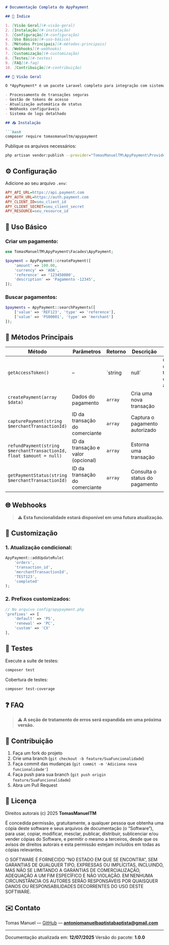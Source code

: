````markdown
# Documentação Completa do ApyPayment

## 📌 Índice

1. [Visão Geral](#-visão-geral)
2. [Instalação](#-instalação)
3. [Configuração](#-configuração)
4. [Uso Básico](#-uso-básico)
5. [Métodos Principais](#-métodos-principais)
6. [Webhooks](#-webhooks)
7. [Customização](#-customização)
8. [Testes](#-testes)
9. [FAQ](#-faq)
10. [Contribuição](#-contribuição)

## 🌟 Visão Geral

O *ApyPayment* é um pacote Laravel completo para integração com sistema de pagamento da AppyPay, oferecendo:

- Processamento de transações seguras
- Gestão de tokens de acesso
- Atualização automática de status
- Webhooks configuráveis
- Sistema de logs detalhado

## 📥 Instalação

```bash
composer require tomasmanueltm/apypayment
````

Publique os arquivos necessários:

```bash
php artisan vendor:publish --provider="TomasManuelTM\ApyPayment\Providers\ApyPaymentServiceProvider"
```

## ⚙️ Configuração

Adicione ao seu arquivo `.env`:

```ini
APY_API_URL=https://api.payment.com
APY_AUTH_URL=https://auth.payment.com
APY_CLIENT_ID=seu_client_id
APY_CLIENT_SECRET=seu_client_secret
APY_RESOURCE=seu_resource_id
```

## 🚀 Uso Básico

### Criar um pagamento:

```php
use TomasManuelTM\ApyPayment\Facades\ApyPayment;

$payment = ApyPayment::createPayment([
    'amount' => 100.00,
    'currency' => 'AOA',
    'reference' => '123450000',
    'description' => 'Pagamento -12345',
]);
```

### Buscar pagamentos:

```php
$payments = ApyPayment::searchPayments([
    ['value' => 'REF123', 'type' => 'reference'],
    ['value' => 'PS00001', 'type' => 'merchant']
]);
```

## 🔧 Métodos Principais

| Método                                                               | Parâmetros                         | Retorno  | Descrição                      |                         |
| -------------------------------------------------------------------- | ---------------------------------- | -------- | ------------------------------ | ----------------------- |
| `getAccessToken()`                                                   | –                                  | \`string | null\`                         | Obtém o token de acesso |
| `createPayment(array $data)`                                         | Dados do pagamento                 | `array`  | Cria uma nova transação        |                         |
| `capturePayment(string $merchantTransactionId)`                      | ID da transação do comerciante     | `array`  | Captura o pagamento autorizado |                         |
| `refundPayment(string $merchantTransactionId, float $amount = null)` | ID da transação e valor (opcional) | `array`  | Estorna uma transação          |                         |
| `getPaymentStatus(string $merchantTransactionId)`                    | ID da transação do comerciante     | `array`  | Consulta o status do pagamento |                         |

## 🌐 Webhooks

> ⚠️ **Esta funcionalidade estará disponível em uma futura atualização.**

## 🎨 Customização

### 1. Atualização condicional:

```php
ApyPayment::addUpdateRule(
    'orders', 
    'transaction_id',
    'merchantTransactionId',
    'TEST123',
    'completed'
);
```

### 2. Prefixos customizados:

```php
// No arquivo config/apypayment.php
'prefixes' => [
    'default' => 'PS',
    'renewal' => 'PC',
    'custom' => 'CX'
],
```

## 🧪 Testes

Execute a suíte de testes:

```bash
composer test
```

Cobertura de testes:

```bash
composer test-coverage
```

## ❓ FAQ

> ⚠️ **A seção de tratamento de erros será expandida em uma próxima versão.**

## 🤝 Contribuição

1. Faça um fork do projeto
2. Crie uma branch (`git checkout -b feature/SuaFuncionalidade`)
3. Faça commit das mudanças (`git commit -m 'Adiciona nova funcionalidade'`)
4. Faça push para sua branch (`git push origin feature/SuaFuncionalidade`)
5. Abra um Pull Request

## 📄 Licença

Direitos autorais (c) 2025 **TomasManuelTM**

É concedida permissão, gratuitamente, a qualquer pessoa que obtenha uma cópia deste software e seus arquivos de documentação (o “Software”), para usar, copiar, modificar, mesclar, publicar, distribuir, sublicenciar e/ou vender cópias do Software, e permitir o mesmo a terceiros, desde que os avisos de direitos autorais e esta permissão estejam incluídos em todas as cópias relevantes.

O SOFTWARE É FORNECIDO “NO ESTADO EM QUE SE ENCONTRA”, SEM GARANTIAS DE QUALQUER TIPO, EXPRESSAS OU IMPLÍCITAS, INCLUINDO, MAS NÃO SE LIMITANDO A GARANTIAS DE COMERCIALIZAÇÃO, ADEQUAÇÃO A UM FIM ESPECÍFICO E NÃO VIOLAÇÃO. EM NENHUMA CIRCUNSTÂNCIA OS AUTORES SERÃO RESPONSÁVEIS POR QUAISQUER DANOS OU RESPONSABILIDADES DECORRENTES DO USO DESTE SOFTWARE.

## ✉️ Contato

Tomas Manuel — [GitHub](https://github.com/tomasmanueltm) — **[antoniomanuelbaptistabaptista@gmail.com](mailto:antoniomanuelbaptistabaptista@gmail.com)**

---

Documentação atualizada em: **12/07/2025**
Versão do pacote: **1.0.0**